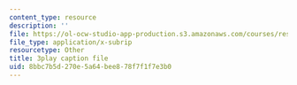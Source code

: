 ```yaml
---
content_type: resource
description: ''
file: https://ol-ocw-studio-app-production.s3.amazonaws.com/courses/res-18-009-learn-differential-equations-up-close-with-gilbert-strang-and-cleve-moler-fall-2015/8bbc7b5d270e5a64bee878f7f1f7e3b0_DkOgvZywshI.vtt
file_type: application/x-subrip
resourcetype: Other
title: 3play caption file
uid: 8bbc7b5d-270e-5a64-bee8-78f7f1f7e3b0
---
```

